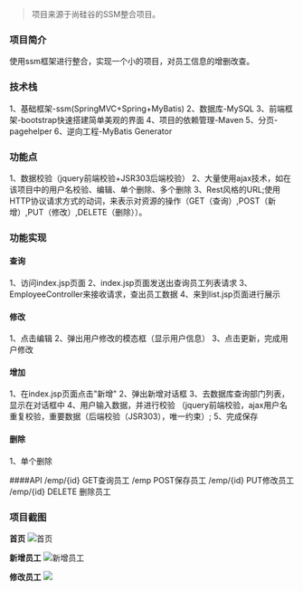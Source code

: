 >项目来源于尚硅谷的SSM整合项目。

### 项目简介
使用ssm框架进行整合，实现一个小的项目，对员工信息的增删改查。

### 技术栈
1、基础框架-ssm(SpringMVC+Spring+MyBatis)
2、数据库-MySQL
3、前端框架-bootstrap快速搭建简单美观的界面
4、项目的依赖管理-Maven
5、分页-pagehelper
6、逆向工程-MyBatis Generator

### 功能点
1、数据校验（jquery前端校验+JSR303后端校验）
2、大量使用ajax技术，如在该项目中的用户名校验、编辑、单个删除、多个删除
3、Rest风格的URL;使用HTTP协议请求方式的动词，来表示对资源的操作（GET（查询）,POST（新增）,PUT（修改）,DELETE（删除））。

### 功能实现

#### 查询
1、访问index.jsp页面
2、index.jsp页面发送出查询员工列表请求
3、EmployeeController来接收请求，查出员工数据
4、来到list.jsp页面进行展示

#### 修改
1、点击编辑
2、弹出用户修改的模态框（显示用户信息）
3、点击更新，完成用户修改

#### 增加
1、在index.jsp页面点击"新增"
2、弹出新增对话框
3、去数据库查询部门列表，显示在对话框中
4、用户输入数据，并进行校验
（jquery前端校验，ajax用户名重复校验，重要数据（后端校验（JSR303），唯一约束）;
5、完成保存

#### 删除
1、单个删除

####API
/emp/{id} GET查询员工
/emp      POST保存员工
/emp/{id} PUT修改员工
/emp/{id} DELETE 删除员工

### 项目截图
**首页**
![首页](http://pe3y62arm.bkt.clouddn.com/18-9-13/91073783.jpg)

**新增员工**
![新增员工](http://pe3y62arm.bkt.clouddn.com/18-9-13/96886848.jpg)

**修改员工**
![](http://pe3y62arm.bkt.clouddn.com/18-9-13/39562190.jpg)

